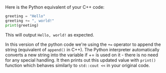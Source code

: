 Here is the Python equivalent of your C++ code:

```python
greeting = "Hello"
greeting += ", world!"
print(greeting)
```
This will output `Hello, world!` as expected. 

In this version of the python code we're using the `+=` operator to append the string (equivalent of `append()` in C++). The Python interpreter automatically converts a new string into the variable if += is used on it - there is no need for any special handling. It then prints out this updated value with `print()` function which behaves similarly to `std::cout <<` in your original code.

